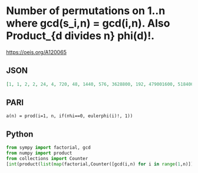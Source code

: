 # Number of permutations on 1\.\.n where gcd\(s\_i,n\) \= gcd\(i,n\)\. Also Product\_\{d divides n\} phi\(d\)\!\.
https://oeis.org/A120065
## JSON
```JSON
[1, 1, 2, 2, 24, 4, 720, 48, 1440, 576, 3628800, 192, 479001600, 518400, 1935360, 1935360, 20922789888000, 2073600, 6402373705728000, 46448640, 689762304000, 13168189440000, 1124000727777607680000, 185794560, 58389648196239360000]
```
## PARI
```PARI
a(n) = prod(i=1, n, if(n%i==0, eulerphi(i)!, 1))
```
## Python
```Python
from sympy import factorial, gcd
from numpy import product
from collections import Counter
[int(product(list(map(factorial,Counter([gcd(i,n) for i in range(1,n)]).values())))) for n in range(1,20)] # _Nicholas Stefan Georgescu_, Mar 06 2023
```
